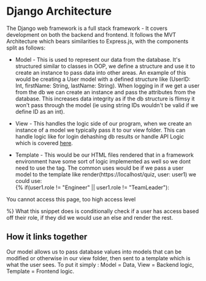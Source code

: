 # Django Architecture 

The Django web framework is a full stack framework - It covers development on both the backend and frontend. It follows the MVT Architecture which bears similarities to Express.js, with the components split as follows: 

- Model - This is used to represent our data from the database. It's structured similar to classes in OOP, we define a structure and use it to create an instance to pass data into other areas. An example of this would be creating a User model with a defined structure like (UserID: Int, firstName: String, lastName: String). When logging in if we get a user from the db we can create an instance and pass the attributes from the database. This increases data integrity as if the db structure is flimsy it won't pass through the model (ie using string IDs wouldn't be valid if we define ID as an int). 

- View - This handles the logic side of our program, when we create an instance of a model we typically pass it to our view folder. This can handle logic like for login dehashing db results or handle API Logic which is covered [here](extra.md). 

- Template - This would be our HTML files rendered that in a framework environment have some sort of logic implemented as well so we dont need to use the <script> </script> tag. The common uses would be if we pass a user model to the template like render(https://localhost/quiz, user: user1) we could use:       
{% if(user1.role != "Engineer" || user1.role != "TeamLeader"):     
<p> You cannot access this page, too high access level </p> %}      
What this snippet does is conditionally check if a user has access based off their role, if they did we would use an else and render the rest.   

## How it links together 

Our model allows us to pass database values into models that can be modified or otherwise in our view folder, then sent to a template which is what the user sees. To put it simply : Model = Data, View = Backend logic, Template = Frontend logic. 